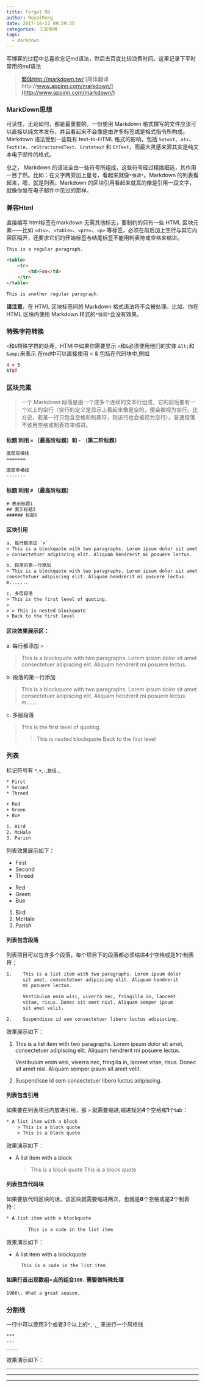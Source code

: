 ```yaml
---
title: Forget Md
author: RoyalPeng
date: 2017-10-22 09:59:25
categories: 工具使用
tags:
  - markdown
---
```

写博客的过程中总喜欢忘记md语法，然后去百度比较浪费时间。这里记录下平时常用的md语法
> [繁体http://markdown.tw/](http://markdown.tw/)
> [简体翻译http://www.appinn.com/markdown/](http://www.appinn.com/markdown/)

### MarkDown思想
可读性，无论如何，都是最重要的。一份使用 Markdown 格式撰写的文件应该可以直接以纯文本发布，并且看起来不会像是由许多标签或是格式指令所构成。Markdown 语法受到一些既有 text-to-HTML 格式的影响，包括 `Setext`、`atx`、`Textile`、`reStructuredText`、`Grutatext` 和 `EtText`，而最大灵感来源其实是纯文本电子邮件的格式。

总之， Markdown 的语法全由一些符号所组成，这些符号经过精挑细选，其作用一目了然。比如：在文字两旁加上星号，看起来就像`*强调*`。Markdown 的列表看起来，嗯，就是列表。Markdown 的区块引用看起来就真的像是引用一段文字，就像你曾在电子邮件中见过的那样。

### 兼容Html
直接编写 html标签在markdown 无需其他标志，要制约的只有一些 HTML 区块元素――比如 `<div>`、`<table>`、`<pre>`、`<p>` 等标签，必须在前后加上空行与其它内容区隔开，还要求它们的开始标签与结尾标签不能用制表符或空格来缩进。

```HTML
This is a regular paragraph.

<table>
    <tr>
        <td>Foo</td>
    </tr>
</table>

This is another regular paragraph.
```

**请注意**，在 HTML 区块标签间的 Markdown 格式语法将不会被处理。比如，你在 HTML 区块内使用 Markdown 样式的`*强调*`会没有效果。


### 特殊字符转换
`<`和`&`特殊字符的处理，HTMl中如果你需要显示 `<`和`&`必须使用他们的实体 `&lt;`和`&amp;`来表示
在md中可以直接使用 < & 包括在代码块中,例如
```html
4 < 5 
AT&T
```

### 区块元素
> 一个 Markdown 段落是由一个或多个连续的文本行组成，它的前后要有一个以上的空行（空行的定义是显示上看起来像是空的，便会被视为空行。比方说，若某一行只包含空格和制表符，则该行也会被视为空行）。普通段落不该用空格或制表符来缩进。

#### 标题 利用 `=` （最高阶标题）和 `-` （第二阶标题）
```html
底部双横线
=======

底部单横线
-------
```
#### 标题 利用 `#` （最高阶标题）
```html
# 表示标题1
## 表示标题2
###### 标题6
```

#### 区块引用
```html
a. 每行都添加 `>`
> This is a blockquote with two paragraphs. Lorem ipsum dolor sit amet
> consectetuer adipiscing elit. Aliquam hendrerit mi posuere lectus.

b. 段落的第一行添加
> This is a blockquote with two paragraphs. Lorem ipsum dolor sit amet
consectetuer adipiscing elit. Aliquam hendrerit mi posuere lectus.
m.......

c. 多层段落
> This is the first level of quoting.
> 
> > This is nested blockquote
> Back to the first level

```

#### 区块效果展示区：
a. 每行都添加 `>`
> This is a blockquote with two paragraphs. Lorem ipsum dolor sit amet
> consectetuer adipiscing elit. Aliquam hendrerit mi posuere lectus.

b. 段落的第一行添加
> This is a blockquote with two paragraphs. Lorem ipsum dolor sit amet
consectetuer adipiscing elit. Aliquam hendrerit mi posuere lectus.
m.......

c. 多层段落
> This is the first level of quoting.
> 
> > This is nested blockquote
> Back to the first level


### 列表
标记符号有 `*`,`+`,`-`,`数组.`,
```html
* First
* Second
* Threed

+ Red
+ Green
+ Bue

1. Bird
2. McHale
3. Parish
```
列表效果展示如下：
* First
* Second
* Threed

+ Red
+ Green
+ Bue

1. Bird
2. McHale
3. Parish

#### 列表包含段落
列表项目可以包含多个段落，每个项目下的段落都必须缩进**4**个空格或是**1**个制表符：
```html
1.    This is a list item with two paragraphs. Lorem ipsum dolor
      sit amet, consectetuer adipiscing elit. Aliquam hendrerit
      mi posuere lectus.
      
      Vestibulum enim wisi, viverra nec, fringilla in, laoreet
      vitae, risus. Donec sit amet nisl. Aliquam semper ipsum
      sit amet velit.

2.    Suspendisse id sem consectetuer libero luctus adipiscing.
```
效果展示如下：
1.    This is a list item with two paragraphs. Lorem ipsum dolor
      sit amet, consectetuer adipiscing elit. Aliquam hendrerit
      mi posuere lectus.
      
      Vestibulum enim wisi, viverra nec, fringilla in, laoreet
      vitae, risus. Donec sit amet nisl. Aliquam semper ipsum
      sit amet velit.
      
2.    Suspendisse id sem consectetuer libero luctus adipiscing.

#### 列表包含引用
如果要在列表项目内放进引用，那 `>` 就需要缩进,缩进规则**4**个空格和**1**个tab：
```html
* A list item with a block
    > This is a block quote
    > This is a block quote
```
效果演示如下：
* A list item with a block
    > This is a block quote
    > This is a block quote

#### 列表包含代码块
如果要放代码区块的话，该区块就需要缩进两次，也就是**8**个空格或是**2**个制表符：
```html
* A list item with a blockquote
        
        This is a code in the list item

```
效果演示如下：
* A list item with a blockquote
        
        This is a code in the list item

#### 如果行首出现数组+点的组合`100.` 需要做特殊处理
```html
1986\. What a great season.
```

### 分割线
一行中可以使用3个或者3个以上的`*`,`-`,`_` 来进行一个风格线
```html
***
---
____
```
效果演示如下：

*****

----

____